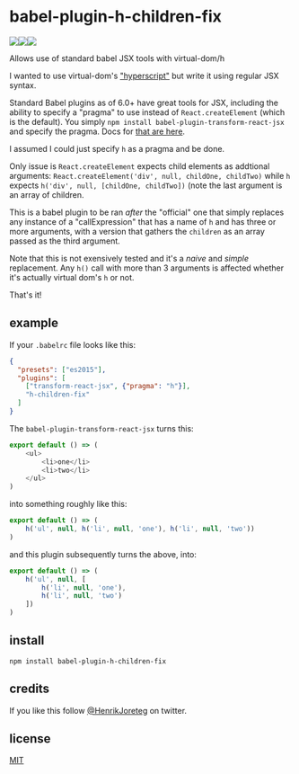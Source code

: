 # babel-plugin-h-children-fix

![](https://img.shields.io/npm/dm/babel-plugin-h-children-fix.svg)![](https://img.shields.io/npm/v/babel-plugin-h-children-fix.svg)![](https://img.shields.io/npm/l/babel-plugin-h-children-fix.svg)

Allows use of standard babel JSX tools with virtual-dom/h

I wanted to use virtual-dom's ["hyperscript"](https://github.com/Matt-Esch/virtual-dom/blob/master/virtual-hyperscript/README.md) but write it using regular JSX syntax.

Standard Babel plugins as of 6.0+ have great tools for JSX, including the ability to specify a "pragma" to use instead of `React.createElement` (which is the default). You simply `npm install babel-plugin-transform-react-jsx` and specify the pragma. Docs for [that are here](http://babeljs.io/docs/plugins/transform-react-jsx/).

I assumed I could just specify `h` as a pragma and be done. 

Only issue is `React.createElement` expects child elements as addtional arguments: `React.createElement('div', null, childOne, childTwo)` while `h` expects `h('div', null, [childOne, childTwo])` (note the last argument is an array of children.

This is a babel plugin to be ran *after* the "official" one that simply replaces any instance of a "callExpression" that has a name of `h` and has three or more arguments, with a version that gathers the `children` as an array passed as the third argument.

Note that this is not exensively tested and it's a *naive* and *simple* replacement. Any `h()` call with more than 3 arguments is affected whether it's actually virtual dom's `h` or not.

That's it!

## example

If your `.babelrc` file looks like this:


```json
{
  "presets": ["es2015"],
  "plugins": [
    ["transform-react-jsx", {"pragma": "h"}],
    "h-children-fix"
  ]
}
```

The `babel-plugin-transform-react-jsx` turns this:

```js
export default () => (
	<ul>
		<li>one</li>
		<li>two</li>
	</ul>
)
```

into something roughly like this:

```js
export default () => (
	h('ul', null, h('li', null, 'one'), h('li', null, 'two'))
)
```

and this plugin subsequently turns the above, into:

```js
export default () => (
	h('ul', null, [
		h('li', null, 'one'),
		h('li', null, 'two')
	])
)
```

## install

```
npm install babel-plugin-h-children-fix
```

## credits

If you like this follow [@HenrikJoreteg](http://twitter.com/henrikjoreteg) on twitter.

## license

[MIT](http://mit.joreteg.com/)

